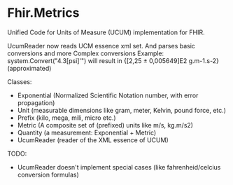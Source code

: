 Fhir.Metrics
============
Unified Code for Units of Measure (UCUM) implementation for FHIR.

UcumReader now reads UCM essence xml set. And parses basic conversions and more Complex conversions 
Example:
  system.Convert("4.3[psi]'") will result in
  {[2,25 ± 0,005649]E2 g.m-1.s-2} (approximated)

Classes:
- Exponential (Normalized Scientific Notation number, with error propagation)
- Unit (measurable dimensions like gram, meter, Kelvin, pound force, etc.)
- Prefix (kilo, mega, mili, micro etc.)
- Metric (A composite set of (prefixed) units like m/s, kg.m/s2)
- Quantity (a measurement: Exponential + Metric)
- UcumReader (reader of the XML essence of UCUM)
 

TODO:
- UcumReader doesn't implement special cases (like fahrenheid/celcius conversion formulas)
